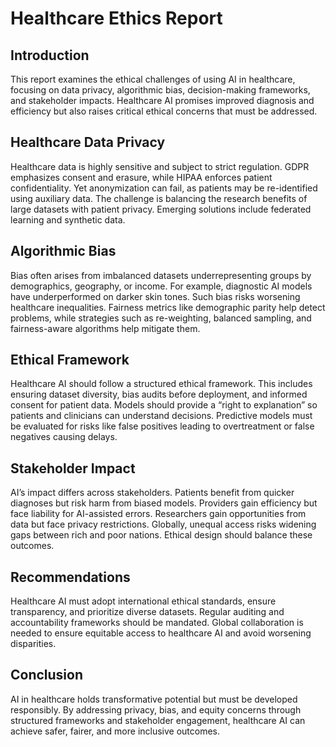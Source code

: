 # Healthcare Ethics Report

## Introduction
This report examines the ethical challenges of using AI in healthcare, focusing on data privacy, algorithmic bias, decision-making frameworks, and stakeholder impacts. Healthcare AI promises improved diagnosis and efficiency but also raises critical ethical concerns that must be addressed.

## Healthcare Data Privacy
Healthcare data is highly sensitive and subject to strict regulation. GDPR emphasizes consent and erasure, while HIPAA enforces patient confidentiality. Yet anonymization can fail, as patients may be re-identified using auxiliary data. The challenge is balancing the research benefits of large datasets with patient privacy. Emerging solutions include federated learning and synthetic data.

## Algorithmic Bias
Bias often arises from imbalanced datasets underrepresenting groups by demographics, geography, or income. For example, diagnostic AI models have underperformed on darker skin tones. Such bias risks worsening healthcare inequalities. Fairness metrics like demographic parity help detect problems, while strategies such as re-weighting, balanced sampling, and fairness-aware algorithms help mitigate them.

## Ethical Framework
Healthcare AI should follow a structured ethical framework. This includes ensuring dataset diversity, bias audits before deployment, and informed consent for patient data. Models should provide a “right to explanation” so patients and clinicians can understand decisions. Predictive models must be evaluated for risks like false positives leading to overtreatment or false negatives causing delays.

## Stakeholder Impact
AI’s impact differs across stakeholders. Patients benefit from quicker diagnoses but risk harm from biased models. Providers gain efficiency but face liability for AI-assisted errors. Researchers gain opportunities from data but face privacy restrictions. Globally, unequal access risks widening gaps between rich and poor nations. Ethical design should balance these outcomes.

## Recommendations
Healthcare AI must adopt international ethical standards, ensure transparency, and prioritize diverse datasets. Regular auditing and accountability frameworks should be mandated. Global collaboration is needed to ensure equitable access to healthcare AI and avoid worsening disparities.

## Conclusion
AI in healthcare holds transformative potential but must be developed responsibly. By addressing privacy, bias, and equity concerns through structured frameworks and stakeholder engagement, healthcare AI can achieve safer, fairer, and more inclusive outcomes.
